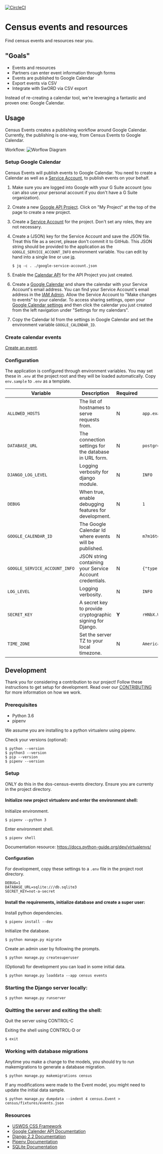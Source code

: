 [![CircleCI](https://circleci.com/gh/openoakland/dos-census-events.svg?style=svg)](https://circleci.com/gh/openoakland/dos-census-events)
# Census events and resources

Find census events and resources near you.


## "Goals"

- Events and resources
- Partners can enter event information through forms
- Events are published to Google Calendar
- Export events via CSV
- Integrate with SwORD via CSV export

Instead of re-creating a calendar tool, we're leveraging a fantastic and proven
one: Google Calendar.


## Usage

Census Events creates a publishing workflow around Google Calendar. Currently,
the publishing is one-way, from Census Events to Google Calendar.

Workflow:
![Worflow Diagram](https://github.com/openoakland/dos-census-events/blob/master/docs/workflow.jpg)

### Setup Google Calendar

Census Events will publish events to Google Calendar. You need to create
a Calendar as well as a [Service
Account](https://developers.google.com/identity/protocols/OAuth2ServiceAccount),
to publish events on your behalf.

1. Make sure you are logged into Google with your G Suite account (you can also
   use your personal account if you don't have a G Suite organization).
1. Create a new [Google API
   Project](https://console.developers.google.com/apis/credentials). Click on
   "My Project" at the top of the page to create a new project.
1. Create a [Service Account](https://console.developers.google.com/iam-admin/serviceaccounts/create)
   for the project. Don't set any roles, they are not necessary.
1. Create a (JSON) key for the Service Account and save the JSON file. Treat
   this file as a secret, please don't commit it to GitHub. This JSON string
   should be provided to the application as the `GOOGLE_SERVICE_ACCOUNT_INFO`
   environment variable. You can edit by hand into a single line or use
   [jq](https://stedolan.github.io/jq/).

       $ jq -c . ./google-service-account.json

1. Enable the [Calendar API](https://console.developers.google.com/apis/api/calendar-json.googleapis.com/overview)
   for the API Project you just created.
1. Create a [Google Calendar](https://calendar.google.com/calendar/r/settings)
   and share the calendar with your Service Account's email address. You can
   find your Service Account's email address in the [IAM
   Admin](https://console.developers.google.com/iam-admin/serviceaccounts).
   Allow the Service Account to "Make changes to events" to your calendar. To
   access sharing settings, open your [Google Calendar
   settings](https://calendar.google.com/calendar/r/settings) and then click the
   calendar you just created from the left navigation under "Settings for my
   calendars".
1. Copy the Calendar Id from the settings in Google Calendar and set the
   environment variable `GOOGLE_CALENDAR_ID`.


### Create calendar events

[Create an event](http://localhost:8000/admin/census/event/add/).


### Configuration

The application is configured through environment variables. You may set these
in `.env` at the project root and they will be loaded automatically. Copy
`env.sample` to `.env` as a template.

Variable | Description | Required | Example
-------- | ----------- | -------- | -------
`ALLOWED_HOSTS` | The list of hostnames to serve requests from. | N | `app.example.com`
`DATABASE_URL` | The connection settings for the database in URL form.  | N | `postgresql://user:password@hostname/db_name?options`
`DJANGO_LOG_LEVEL` | Logging verbosity for django module. | N | `INFO`
`DEBUG` | When true, enable debugging features for development. | N | `1`
`GOOGLE_CALENDAR_ID` | The Google Calendar Id where events will be published. | N | `m7m16tqeokpbreeljd3m2n5jqg@group.calendar.google.com`
`GOOGLE_SERVICE_ACCOUNT_INFO` | JSON string containing your Service Account credentials. | N | `{"type": "service_account", ... }`
`LOG_LEVEL` | Logging verbosity. | N | `INFO`
`SECRET_KEY` | A secret key to provide cryptographic signing for Django. | **Y** | `rHNbX.W^)fw0eS_t]GYm4BsB::Gn?Va8cLA${wtKFvE2RZrR#,`
`TIME_ZONE` | Set the server TZ to your local timezone.  | N | `America/Los_Angeles`


## Development

Thank you for considering a contribution to our project! Follow these
instructions to get setup for development. Read over our
[CONTRIBUTING](./CONTRIBUTING.md) for more information on how we work.


### Prerequisites

- Python 3.6
- pipenv

We assume you are installing to a python virtualenv using pipenv.

Check your versions (optional):

    $ python --version
    $ python3 --version
    $ pip --version
    $ pipenv --version


### Setup

ONLY do this in the dos-census-events directory.
Ensure you are currenty in the project directory.


#### Initialize new project virtualenv and enter the environment shell:

Initialize environment.

    $ pipenv --python 3

Enter environment shell.

    $ pipenv shell

Documentation resource: https://docs.python-guide.org/dev/virtualenvs/

#### Configuration

For development, copy these settings to a `.env` file in the project root
directory.

```
DEBUG=1
DATABASE_URL=sqlite:///db.sqlite3
SECRET_KEY=not-a-secret
```


#### Install the requirements, initialize database and create a super user:

Install python dependencies.

    $ pipenv install --dev

Initialize the database.

    $ python manage.py migrate

Create an admin user by following the prompts.

    $ python manage.py createsuperuser

(Optional) for development you can load in some initial data.

    $ python manage.py loaddata --app census events


### Starting the Django server locally:

    $ python manage.py runserver


### Quitting the server and exiting the shell:

Quit the server using CONTROL-C

Exiting the shell using CONTROL-D or

    $ exit


### Working with database migrations

Anytime you make a change to the models, you should try to run makemigrations to
generate a database migration.

    $ python manage.py makemigrations census

If any modifications were made to the Event model, you might need to update the
initial data sample.

    $ python manage.py dumpdata --indent 4 census.Event > census/fixtures/events.json


### Resources

- [USWDS CSS Framework](https://designsystem.digital.gov/)
- [Google Calender API Documentation](https://developers.google.com/calendar/)
- [Django 2.2 Documentation](https://docs.djangoproject.com/en/2.2/)
- [Pipenv Documentation](https://pipenv.readthedocs.io/en/latest/)
- [SQLite Documentation](https://www.sqlite.org/docs.html)
